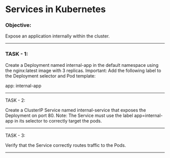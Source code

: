 # Services in Kubernetes

### Objective:

Expose an application internally within the cluster.

---

### TASK - 1:

Create a Deployment named internal-app in the default namespace using the nginx:latest image with 3 replicas.
Important: Add the following label to the Deployment selector and Pod template:

app: internal-app

---

TASK - 2:

Create a ClusterIP Service named internal-service that exposes the Deployment on port 80.
Note: The Service must use the label app=internal-app in its selector to correctly target the pods.

---

TASK - 3:

Verify that the Service correctly routes traffic to the Pods.

---

